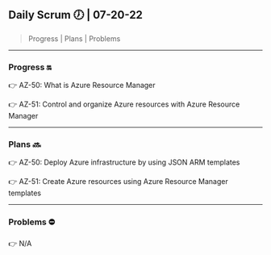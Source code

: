 ## Daily Scrum :clock7: | 07-20-22

> Progress | Plans | Problems 

---

### Progress :on:

:point_right: AZ-50: What is Azure Resource Manager

:point_right: AZ-51: Control and organize Azure resources with Azure Resource Manager

---

### Plans :soon:

:point_right: AZ-50: Deploy Azure infrastructure by using JSON ARM templates

:point_right: AZ-51: Create Azure resources using Azure Resource Manager templates

---

### Problems :no_entry:

:point_right: N/A

